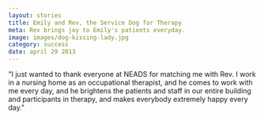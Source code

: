 ```yaml
---
layout: stories
title: Emily and Rev, the Service Dog for Therapy
meta: Rev brings joy to Emily's patients everyday.
image: images/dog-kissing-lady.jpg
category: success
date: april 29 2013
---
```


"I just wanted to thank everyone at NEADS for matching me with Rev. I work in a nursing home as an occupational therapist, and he comes to work with me every day, and he brightens the patients and staff in our entire building and participants in therapy, and makes everybody extremely happy every day."